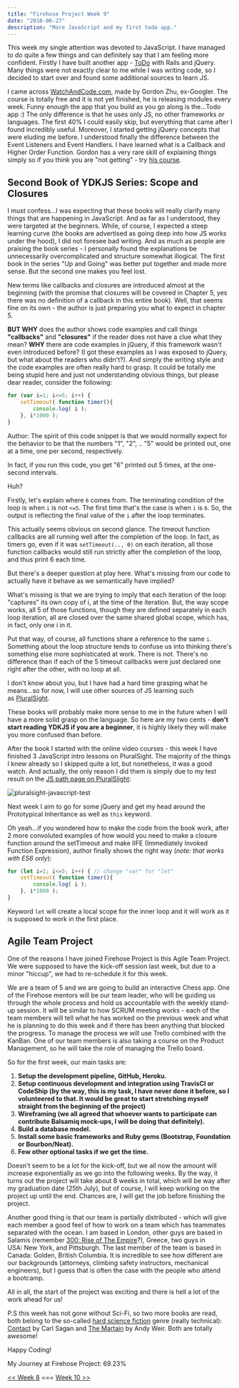 ```yaml
---
title: "Firehose Project Week 9"
date: "2016-06-27"
description: "More JavaScript and my first todo app."
---
```


This week my single attention was devoted to JavaScript. I have managed to do quite a few things and can definitely say that I am feeling more confident. Firstly I have built another app - [ToDo](https://todo-aleks-gorbenko.herokuapp.com/) with Rails and jQuery. Many things were not exactly clear to me while I was writing code, so I decided to start over and found some additional sources to learn JS.

I came across [WatchAndCode.com](https://watchandcode.com/), made by Gordon Zhu, ex-Googler. The course is totally free and it is not yet finished, he is releasing modules every week. Funny enough the app that you build as you go along is the...Todo app :) The only difference is that he uses only JS, no other frameworks or languages. The first 40% I could easily skip, but everything that came after I found incredibly useful. Moreover, I started getting jQuery concepts that were eluding me before. I understood finally the difference between the Event Listeners and Event Handlers. I have learned what is a Callback and Higher Order Function. Gordon has a very rare skill of explaining things simply so if you think you are "not getting" - try [his course](https://watchandcode.com/).

## Second Book of YDKJS Series: Scope and Closures

I must confess...I was expecting that these books will really clarify many things that are happening in JavaScript. And as far as I understood, they were targeted at the beginners. While, of course, I expected a steep learning curve (the books are advertised as going deep into how JS works under the hood), I did not foresee bad writing. And as much as people are praising the book series - I personally found the explanations be unnecessarily overcomplicated and structure somewhat illogical. The first book in the series "Up and Going" was better put together and made more sense. But the second one makes you feel lost.

New terms like callbacks and closures are introduced almost at the beginning (with the promise that closures will be covered in Chapter 5, yes there was no definition of a callback in this entire book). Well, that seems fine on its own - the author is just preparing you what to expect in chapter 5.

**BUT WHY** does the author shows code examples and call things **"callbacks"** and **"closures"** if the reader does not have a clue what they mean? **WHY** there are code examples in jQuery, if this framework wasn't even introduced before? (I got these examples as I was exposed to jQuery, but what about the readers who didn't?). And simply the writing style and the code examples are often really hard to grasp. It could be totally me being stupid here and just not understanding obvious things, but please dear reader, consider the following:

```javascript
for (var i=1; i<=5; i++) {
    setTimeout( function timer(){
        console.log( i );
    }, i*1000 );
}
```

Author: The spirit of this code snippet is that we would normally expect for the behavior to be that the numbers "1", "2", .. "5" would be printed out, one at a time, one per second, respectively.

In fact, if you run this code, you get "6" printed out 5 times, at the one-second intervals.

Huh?

Firstly, let's explain where `6` comes from. The terminating condition of the loop is when `i` is not `<=5`. The first time that's the case is when `i` is `6`. So, the output is reflecting the final value of the `i` after the loop terminates.

This actually seems obvious on second glance. The timeout function callbacks are all running well after the completion of the loop. In fact, as timers go, even if it was `setTimeout(.., 0)` on each iteration, all those function callbacks would still run strictly after the completion of the loop, and thus print 6 each time.

But there's a deeper question at play here. What's missing from our code to actually have it behave as we semantically have implied?

What's missing is that we are trying to imply that each iteration of the loop "captures" its own copy of i, at the time of the iteration. But, the way scope works, all 5 of those functions, though they are defined separately in each loop iteration, all are closed over the same shared global scope, which has, in fact, only one i in it.

Put that way, of course, all functions share a reference to the same `i`. Something about the loop structure tends to confuse us into thinking there's something else more sophisticated at work. There is not. There's no difference than if each of the 5 timeout callbacks were just declared one right after the other, with no loop at all.

I don't know about you, but I have had a hard time grasping what he means...so for now, I will use other sources of JS learning such as [PluralSight](https://app.pluralsight.com/).

These books will probably make more sense to me in the future when I will have a more solid grasp on the language. So here are my two cents - **don't start reading YDKJS if you are a beginner**, it is highly likely they will make you more confused than before.

After the book I started with the online video courses - this week I have finished 3 JavaScript intro lessons on PluralSight. The majority of the things I knew already so I skipped quite a lot, but nonetheless, it was a good watch. And actually, the only reason I did them is simply due to my test result on the [JS path page on PluralSlight](https://app.pluralsight.com/paths/skills/javascript):

![pluralsight-javascript-test](/images/pluralsight-javascript-test-1024x549.png)

Next week I aim to go for some jQuery and get my head around the Prototypical Inheritance as well as `this` keyword.

Oh yeah...if you wondered how to make the code from the book work, after 2 more convoluted examples of how would you need to make a closure function around the setTimeout and make IIFE (Immediately Invoked Function Expression), author finally shows the right way (_note: that works with ES6 only_):

```javascript
for (let i=1; i<=5; i++) { // change "var" for "let"
    setTimeout( function timer(){
        console.log( i );
    }, i*1000 );
}
```

Keyword `let` will create a local scope for the inner loop and it will work as it is supposed to work in the first place.

## Agile Team Project

One of the reasons I have joined Firehose Project is this Agile Team Project. We were supposed to have the kick-off session last week, but due to a minor "hiccup", we had to re-schedule it for this week.

We are a team of 5 and we are going to build an interactive Chess app. One of the Firehose mentors will be our team leader, who will be guiding us through the whole process and hold us accountable with the weekly stand-up session. It will be similar to how SCRUM meeting works - each of the team members will tell what he has worked on the previous week and what he is planning to do this week and if there has been anything that blocked the progress. To manage the process we will use Trello combined with the KanBan. One of our team members is also taking a course on the Product Management, so he will take the role of managing the Trello board.

So for the first week, our main tasks are:

1. **Setup the development pipeline, GitHub, Heroku.**
2. **Setup continuous development and integration using TravisCI or CodeShip (by the way, this is my task, I have never done it before, so I volunteered to that. It would be great to start stretching myself straight from the beginning of the project)**
3. **Wireframing (we all agreed that whoever wants to participate can contribute Balsamiq mock-ups, I will be doing that definitely).**
4. **Build a database model.**
5. **Install some basic frameworks and Ruby gems (Bootstrap, Foundation or Bourbon/Neat).**
6. **Few other optional tasks if we get the time.**

Doesn't seem to be a lot for the kick-off, but we all now the amount will increase exponentially as we go into the following weeks. By the way, it turns out the project will take about 8 weeks in total, which will be way after my graduation date (25th July), but of course, I will keep working on the project up until the end. Chances are, I will get the job before finishing the project.

Another good thing is that our team is partially distributed - which will give each member a good feel of how to work on a team which has teammates separated with the ocean. I am based in London, other guys are based in Salamis (remember [300: Rise of The Empire](http://www.imdb.com/title/tt1253863/)?), Greece, two guys in USA: New York, and Pittsburgh. The last member of the team is based in Canada: Golden, British Columbia. It is incredible to see how different are our backgrounds (attorneys, climbing safety instructors, mechanical engineers), but I guess that is often the case with the people who attend a bootcamp.

All in all, the start of the project was exciting and there is hell a lot of the work ahead for us!

P.S this week has not gone without Sci-Fi, so two more books are read, both belong to the so-called [hard science fiction](https://en.wikipedia.org/wiki/Hard_science_fiction) genre (really technical): [Contact](https://www.amazon.com/Contact-Carl-Sagan/dp/0780778979/ref=tmm_hrd_swatch_0?_encoding=UTF8&qid=1467130444&sr=8-8) by Carl Sagan and [The Martain](https://www.amazon.com/Martian-Andy-Weir/dp/0553418025/ref=sr_1_2?ie=UTF8&qid=1467130393&sr=8-2&keywords=martian) by Andy Weir. Both are totally awesome!

Happy Coding!

My Journey at Firehose Project: 69.23%

[<< Week 8](/posts/firehose-project-week-8) === [Week 10 >>](/posts/firehose-project-week-10)
